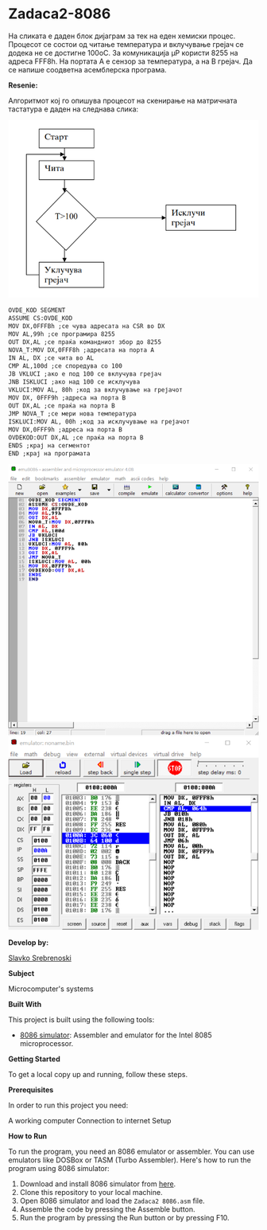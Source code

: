 # Zadaca2-8086

На сликата е даден блок дијаграм за тек на еден хемиски процес. Процесот се состои од читање температура
и вклучување грејач се додека не се достигне 100оC. За комуникација µP користи 8255 на адреса FFF8h. На
портата А е сензор за температура, а на B грејач. Да се напише соодветна асемблерска програма. 



**Resenie:**

Алгоритмот кој го опишува процесот на скенирање на матричната тастатура е даден на следнава слика:  

![Screenshot (1)](https://github.com/slavko444/Zadaca2-8086/blob/main/Diagram%208086%202.png)

```
OVDE_KOD SEGMENT
ASSUME CS:OVDE_KOD
MOV DX,0FFFBh ;се чува адресата на CSR во DX
MOV AL,99h ;се програмира 8255
OUT DX,AL ;се праќа командниот збор до 8255
NOVA_T:MOV DX,0FFF8h ;адресата на порта А
IN AL, DX ;се чита во AL
CMP AL,100d ;се споредува со 100
JB VKLUCI ;ако е под 100 се вклучува грејач
JNB ISKLUCI ;ако над 100 се исклучува
VKLUCI:MOV AL, 80h ;код за вклучување на грејачот
MOV DX, 0FFF9h ;адреса на порта B
OUT DX,AL ;се праќа на порта B
JMP NOVA_T ;се мери нова температура
ISKLUCI:MOV AL, 00h ;код за исклучување на грејачот
MOV DX,0FFF9h ;адреса на порта B
OVDEKOD:OUT DX,AL ;се праќа на порта B
ENDS ;крај на сегментот
END ;крај на програмата

```
 ![Screenshot (2)](https://github.com/slavko444/Zadaca2-8086/blob/main/Zadaca2%208086%20code.png)
 ![Screenshot (3)](https://github.com/slavko444/Zadaca2-8086/blob/main/Zadaca2.1%208086%20code.png)


**Develop by:**

[Slavko Srebrenoski ](https://github.com/slavko444)


**Subject**

Microcomputer's systems

**Built With**

This project is built using the following tools:

- [8086 simulator](https://emu8086-microprocessor-emulator.en.softonic.com/?ex=RAMP-2046.0): Assembler and emulator for the Intel 8085 microprocessor.

**Getting Started**

To get a local copy up and running, follow these steps.

**Prerequisites**

In order to run this project you need:

A working computer
Connection to internet
Setup

**How to Run**

To run the program, you need an 8086 emulator or assembler. You can use emulators like DOSBox or TASM (Turbo Assembler). Here's how to run the program using 8086 simulator:

1. Download and install 8086 simulator from [here](https://emu8086-microprocessor-emulator.en.softonic.com/?ex=RAMP-2046.0).
2. Clone this repository to your local machine.
3. Open 8086 simulator and load the `Zadaca2 8086.asm` file.
4. Assemble the code by pressing the Assemble button.
5. Run the program by pressing the Run button or by pressing F10.
